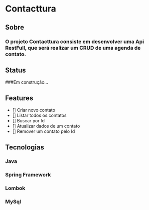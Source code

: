 # Contacttura

## Sobre

### O projeto Contacttura consiste em desenvolver uma Api RestFull, que será realizar um CRUD de uma agenda de contato.

## Status

###Em construção...

## Features

- [] Criar novo contato
- [] Listar todos os contatos
- [] Buscar por Id
- [] Atualizar dados de um contato
- [] Remover um contato pelo Id

## Tecnologias

### Java
### Spring Framework
### Lombok
### MySql